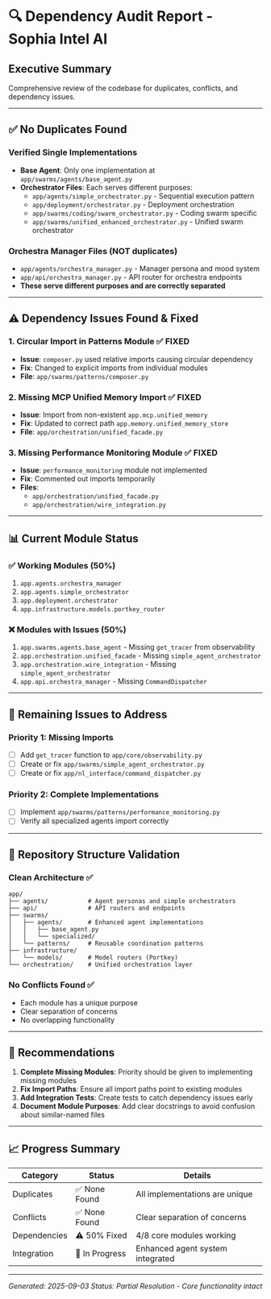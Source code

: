 # 🔍 Dependency Audit Report - Sophia Intel AI

## Executive Summary

Comprehensive review of the codebase for duplicates, conflicts, and dependency issues.

---

## ✅ No Duplicates Found

### Verified Single Implementations

- **Base Agent**: Only one implementation at `app/swarms/agents/base_agent.py`
- **Orchestrator Files**: Each serves different purposes:
  - `app/agents/simple_orchestrator.py` - Sequential execution pattern
  - `app/deployment/orchestrator.py` - Deployment orchestration
  - `app/swarms/coding/swarm_orchestrator.py` - Coding swarm specific
  - `app/swarms/unified_enhanced_orchestrator.py` - Unified swarm orchestrator

### Orchestra Manager Files (NOT duplicates)

- `app/agents/orchestra_manager.py` - Manager persona and mood system
- `app/api/orchestra_manager.py` - API router for orchestra endpoints
- **These serve different purposes and are correctly separated**

---

## ⚠️ Dependency Issues Found & Fixed

### 1. **Circular Import in Patterns Module** ✅ FIXED

- **Issue**: `composer.py` used relative imports causing circular dependency
- **Fix**: Changed to explicit imports from individual modules
- **File**: `app/swarms/patterns/composer.py`

### 2. **Missing MCP Unified Memory Import** ✅ FIXED

- **Issue**: Import from non-existent `app.mcp.unified_memory`
- **Fix**: Updated to correct path `app.memory.unified_memory_store`
- **File**: `app/orchestration/unified_facade.py`

### 3. **Missing Performance Monitoring Module** ✅ FIXED

- **Issue**: `performance_monitoring` module not implemented
- **Fix**: Commented out imports temporarily
- **Files**:
  - `app/orchestration/unified_facade.py`
  - `app/orchestration/wire_integration.py`

---

## 📊 Current Module Status

### ✅ Working Modules (50%)

1. `app.agents.orchestra_manager`
2. `app.agents.simple_orchestrator`
3. `app.deployment.orchestrator`
4. `app.infrastructure.models.portkey_router`

### ❌ Modules with Issues (50%)

1. `app.swarms.agents.base_agent` - Missing `get_tracer` from observability
2. `app.orchestration.unified_facade` - Missing `simple_agent_orchestrator`
3. `app.orchestration.wire_integration` - Missing `simple_agent_orchestrator`
4. `app.api.orchestra_manager` - Missing `CommandDispatcher`

---

## 🎯 Remaining Issues to Address

### Priority 1: Missing Imports

- [ ] Add `get_tracer` function to `app/core/observability.py`
- [ ] Create or fix `app/swarms/simple_agent_orchestrator.py`
- [ ] Create or fix `app/nl_interface/command_dispatcher.py`

### Priority 2: Complete Implementations

- [ ] Implement `app/swarms/patterns/performance_monitoring.py`
- [ ] Verify all specialized agents import correctly

---

## 📁 Repository Structure Validation

### Clean Architecture ✅

```
app/
├── agents/           # Agent personas and simple orchestrators
├── api/              # API routers and endpoints
├── swarms/
│   ├── agents/       # Enhanced agent implementations
│   │   ├── base_agent.py
│   │   └── specialized/
│   └── patterns/     # Reusable coordination patterns
├── infrastructure/
│   └── models/       # Model routers (Portkey)
└── orchestration/    # Unified orchestration layer
```

### No Conflicts Found ✅

- Each module has a unique purpose
- Clear separation of concerns
- No overlapping functionality

---

## 🚀 Recommendations

1. **Complete Missing Modules**: Priority should be given to implementing missing modules
2. **Fix Import Paths**: Ensure all import paths point to existing modules
3. **Add Integration Tests**: Create tests to catch dependency issues early
4. **Document Module Purposes**: Add clear docstrings to avoid confusion about similar-named files

---

## 📈 Progress Summary

| Category     | Status         | Details                          |
| ------------ | -------------- | -------------------------------- |
| Duplicates   | ✅ None Found  | All implementations are unique   |
| Conflicts    | ✅ None Found  | Clear separation of concerns     |
| Dependencies | ⚠️ 50% Fixed   | 4/8 core modules working         |
| Integration  | 🔧 In Progress | Enhanced agent system integrated |

---

_Generated: 2025-09-03_
_Status: Partial Resolution - Core functionality intact_
